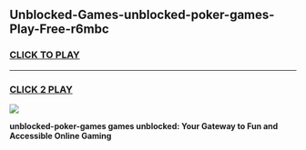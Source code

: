 
## Unblocked-Games-unblocked-poker-games-Play-Free-r6mbc
<h3>
<a href="https://premium76.site?title=unblocked-poker-games&ref=18A">CLICK TO PLAY</a></h3>
<hr>

<h3>
<a href="https://premium76.site?title=unblocked-poker-games&ref=18A">CLICK 2 PLAY</a>
  
</h3>

<a href="https://premium76.site?title=unblocked-poker-games&ref=18A"><img src="https://clearcache.store/games.png"></a>


**unblocked-poker-games games unblocked: Your Gateway to Fun and Accessible Online Gaming**
